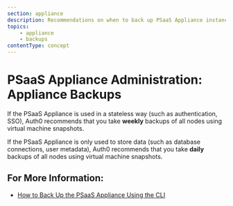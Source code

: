 ```yaml
---
section: appliance
description: Recommendations on when to back up PSaaS Appliance instances
topics:
    - appliance
    - backups
contentType: concept
---
```


# PSaaS Appliance Administration: Appliance Backups

If the PSaaS Appliance is used in a stateless way (such as authentication, SSO), Auth0 recommends that you take **weekly** backups of all nodes using virtual machine snapshots.

If the PSaaS Appliance is only used to store data (such as database connections, user metadata), Auth0 recommends that you take **daily** backups of all nodes using virtual machine snapshots.

## For More Information:
-  [How to Back Up the PSaaS Appliance Using the CLI](/appliance/cli/backing-up-the-appliance)
